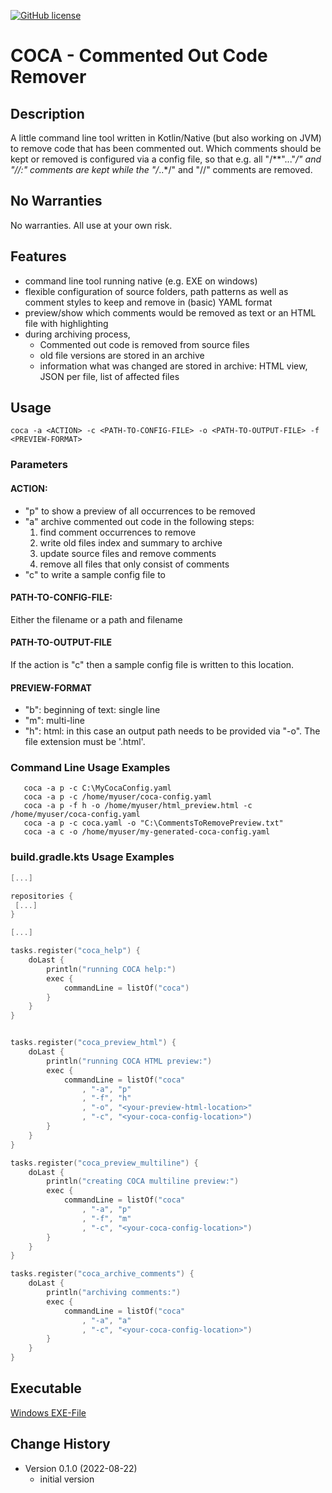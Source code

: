 [![GitHub license](https://img.shields.io/badge/license-Apache%20License%202.0-blue.svg?style=flat)](https://www.apache.org/licenses/LICENSE-2.0)
# COCA - Commented Out Code Remover
 
## Description
A little command line tool written in Kotlin/Native (but also working on JVM) to remove code that has been commented out.
Which comments should be kept or removed is configured via a config file, so that e.g. all "/**"..."*/" and "//:" comments are kept while the "/*..*/" and "//" comments are removed.

## No Warranties
No warranties. All use at your own risk.
 
## Features
 - command line tool running native (e.g. EXE on windows)
 - flexible configuration of source folders, path patterns as well as comment styles to keep and remove in (basic) YAML format
 - preview/show which comments would be removed as text or an HTML file with highlighting
 - during archiving process, 
      - Commented out code is removed from source files
      - old file versions are stored in an archive
      - information what was changed are stored in archive: HTML view, JSON per file, list of affected files

## Usage
```text
coca -a <ACTION> -c <PATH-TO-CONFIG-FILE> -o <PATH-TO-OUTPUT-FILE> -f <PREVIEW-FORMAT>
```            
### Parameters
#### ACTION: 
  - "p" to show a preview of all occurrences to be removed
  - "a" archive commented out code in the following steps:
     1. find comment occurrences to remove 
     2. write old files index and summary to archive
     3. update source files and remove comments
     4. remove all files that only consist of comments
  - "c" to write a sample config file to <PATH-TO-OUTPUT-FILE>
            
#### PATH-TO-CONFIG-FILE: 
Either the filename or a path and filename
            
#### PATH-TO-OUTPUT-FILE
If the action is "c" then a sample config file is written to this location.
            
#### PREVIEW-FORMAT
  - "b": beginning of text: single line
  - "m": multi-line
  - "h": html: in this case an output path needs to be provided via "-o". The file extension must be '.html'.

### Command Line Usage Examples
````text
   coca -a p -c C:\MyCocaConfig.yaml
   coca -a p -c /home/myuser/coca-config.yaml
   coca -a p -f h -o /home/myuser/html_preview.html -c /home/myuser/coca-config.yaml
   coca -a p -c coca.yaml -o "C:\CommentsToRemovePreview.txt"
   coca -a c -o /home/myuser/my-generated-coca-config.yaml    
````

### build.gradle.kts Usage Examples
```kotlin
[...]

repositories {
 [...]
}

[...]

tasks.register("coca_help") {
    doLast {
        println("running COCA help:")
        exec {
            commandLine = listOf("coca")
        }
    }
}


tasks.register("coca_preview_html") {
    doLast {
        println("running COCA HTML preview:")
        exec {
            commandLine = listOf("coca"
                , "-a", "p"
                , "-f", "h"
                , "-o", "<your-preview-html-location>"
                , "-c", "<your-coca-config-location>")
        }
    }
}

tasks.register("coca_preview_multiline") {
    doLast {
        println("creating COCA multiline preview:")
        exec {
            commandLine = listOf("coca"
                , "-a", "p"
                , "-f", "m"
                , "-c", "<your-coca-config-location>")
        }
    }
}

tasks.register("coca_archive_comments") {
    doLast {
        println("archiving comments:")
        exec {
            commandLine = listOf("coca"
                , "-a", "a"
                , "-c", "<your-coca-config-location>")
        }
    }
}
```

## Executable
[Windows EXE-File](https://github.com/pheyse/coca/tree/main/dist)

## Change History
 - Version 0.1.0 (2022-08-22)
    - initial version
